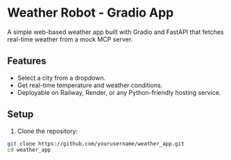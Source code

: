 # Weather Robot - Gradio App

A simple web-based weather app built with Gradio and FastAPI that fetches real-time weather from a mock MCP server.

## Features
- Select a city from a dropdown.
- Get real-time temperature and weather conditions.
- Deployable on Railway, Render, or any Python-friendly hosting service.

## Setup

1. Clone the repository:

```bash
git clone https://github.com/yourusername/weather_app.git
cd weather_app
